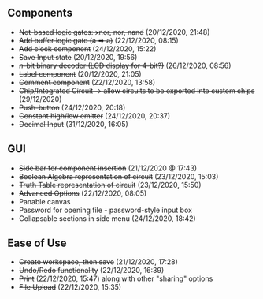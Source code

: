 ## Components

- ~~Not-based logic gates: xnor, nor, nand~~ (20/12/2020, 21:48)
- ~~Add buffer logic gate (a => a)~~ (22/12/2020, 08:15)
- ~~Add clock component~~ (24/12/2020, 15:22)
- ~~Save Input state~~ (20/12/2020, 19:56)
- ~~*n*-bit binary decoder (LCD display for 4-bit?)~~ (26/12/2020, 08:56)
- ~~Label component~~ (20/12/2020, 21:05)
- ~~Comment component~~ (22/12/2020, 13:58)
- ~~Chip/Integrated Circuit -> allow circuits to be exported into custom chips~~ (29/12/2020)
- ~~Push-button~~ (24/12/2020, 20:18)
- ~~Constant high/low emitter~~ (24/12/2020, 20:37)
- ~~Decimal Input~~ (31/12/2020, 16:05)

## GUI

- ~~Side bar for component insertion~~ (21/12/2020 @ 17:43)
- ~~Boolean Algebra representation of circuit~~ (23/12/2020, 15:03)
- ~~Truth Table representation of circuit~~ (23/12/2020, 15:50)
- ~~Advanced Options~~ (22/12/2020, 08:05)
- Panable canvas
- Password for opening file - password-style input box
- ~~Collapsable sections in side menu~~ (24/12/2020, 18:42)

## Ease of Use

- ~~Create workspace, then save~~ (21/12/2020, 17:28)
- ~~Undo/Redo functionality~~ (22/12/2020, 16:39)
- ~~Print~~ (22/12/2020, 15:47) along with other "sharing" options
- ~~File Upload~~ (22/12/2020, 15:35)
